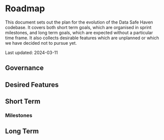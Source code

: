 # Roadmap

This document sets out the plan for the evolution of the Data Safe Haven codebase.
It covers both short term goals, which are organised in sprint milestones, and long term goals, which are expected without a particular time frame.
It also collects desirable features which are unplanned or which we have decided not to pursue yet.

Last updated: 2024-03-11

## Governance

## Desired Features

## Short Term

### Milestones

## Long Term
